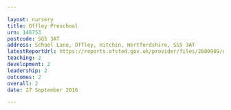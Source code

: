 ```yaml
---

layout: nursery
title: Offley Preschool
urn: 146753
postcode: SG5 3AT
address: School Lane, Offley, Hitchin, Hertfordshire, SG5 3AT
latestReportUrl: https://reports.ofsted.gov.uk/provider/files/2600989/urn/146753.pdf
teaching: 2
development: 2
leadership: 2
outcomes: 2
overall: 2
date: 27 September 2016

---
```

